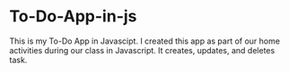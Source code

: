 # To-Do-App-in-js
This is my To-Do App in Javascipt.
I created this app as part of our home activities during our class in Javascript.
It creates, updates, and deletes task.
